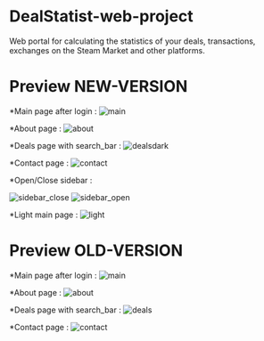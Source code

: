 # DealStatist-web-project

Web portal for calculating the statistics of your deals, transactions, exchanges on the Steam Market and other  platforms.

# Preview NEW-VERSION
  *Main page after login :
![main](https://user-images.githubusercontent.com/88595925/210226633-f6265268-644d-4c13-af43-14a00091e97c.png)

  *About page :
![about](https://user-images.githubusercontent.com/88595925/210226667-08997e87-c83d-407f-ac99-b16cbb41f601.png)

  *Deals page with search_bar :
![dealsdark](https://user-images.githubusercontent.com/88595925/210226699-79fb7f68-8ae1-48c9-acaa-070ebd748a2a.png)

  *Contact page :
![contact](https://user-images.githubusercontent.com/88595925/210226720-d25c7fb5-ff24-476d-89b7-6cc2ad7d8574.png)

  *Open/Close sidebar :
  
![sidebar_close](https://user-images.githubusercontent.com/88595925/210226783-a48ad0ac-1575-4736-84f3-1c307a546599.png)
![sidebar_open](https://user-images.githubusercontent.com/88595925/210226785-22dee1f0-d087-4725-b353-c802f7e856b2.png)

  *Light main page :
![light](https://user-images.githubusercontent.com/88595925/210226829-b420f83a-a042-4ab8-9fe8-edf04b800318.png)





# Preview OLD-VERSION
  *Main page after login :
![main](https://user-images.githubusercontent.com/88595925/209461278-f692ecd0-ba8c-493c-9c79-20482495921c.jpg)

  *About page :
![about](https://user-images.githubusercontent.com/88595925/209461308-46cccfc6-eea8-4b1c-be32-afc2ee6e26d0.jpg)

  *Deals page with search_bar :
![deals](https://user-images.githubusercontent.com/88595925/209461335-cde3ebc0-fb09-4440-a205-7d8a3c1afd95.jpg)

  *Contact page :
![contact](https://user-images.githubusercontent.com/88595925/209461349-99498071-9cd8-49c0-8c30-7f4f1ed6a44e.jpg)
